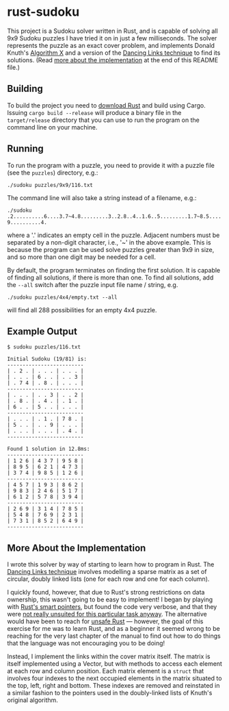 # rust-sudoku

This project is a Sudoku solver written in Rust, and is capable of solving all
9x9 Sudoku puzzles I have tried it on in just a few milliseconds. The solver
represents the puzzle as an exact cover problem, and implements Donald Knuth's
[Algorithm X](https://en.wikipedia.org/wiki/Knuth%27s_Algorithm_X) and a version
of the [Dancing Links technique](https://en.wikipedia.org/wiki/Dancing_Links) to
find its solutions. (Read [more about the
implementation](#more-about-the-implementation) at the end of this README file.)

## Building

To build the project you need to [download
Rust](https://www.rust-lang.org/tools/install) and build using Cargo. Issuing
``cargo build --release`` will produce a binary file in the ``target/release``
directory that you can use to run the program on the command line on your
machine.

## Running

To run the program with a puzzle, you need to provide it with a puzzle file (see
the ``puzzles``) directory, e.g.:

``./sudoku puzzles/9x9/116.txt``

The command line will also take a string instead of a filename, e.g.:

``./sudoku .2..........6....3.7~4.8.........3..2.8..4..1.6..5.........1.7~8.5....9..........4.``

where a '.' indicates an empty cell in the puzzle. Adjacent numbers must be
separated by a non-digit character, i.e., '~' in the above example. This is
because the program can be used solve puzzles greater than 9x9 in size, and
so more than one digit may be needed for a cell.

By default, the program terminates on finding the first solution. It is
capable of finding all solutions, if there is more than one. To find all
solutions, add the ``--all`` switch after the puzzle input file name / string, e.g.

``./sudoku puzzles/4x4/empty.txt --all``

will find all 288 possibilities for an empty 4x4 puzzle.

## Example Output

```
$ sudoku puzzles/116.txt

Initial Sudoku (19/81) is:
-------------------------
| . 2 . | . . . | . . . |
| . . . | 6 . . | . . 3 |
| . 7 4 | . 8 . | . . . |
-------------------------
| . . . | . . 3 | . . 2 |
| . 8 . | . 4 . | . 1 . |
| 6 . . | 5 . . | . . . |
-------------------------
| . . . | . 1 . | 7 8 . |
| 5 . . | . . 9 | . . . |
| . . . | . . . | . 4 . |
-------------------------

Found 1 solution in 12.8ms:
-------------------------
| 1 2 6 | 4 3 7 | 9 5 8 |
| 8 9 5 | 6 2 1 | 4 7 3 |
| 3 7 4 | 9 8 5 | 1 2 6 |
-------------------------
| 4 5 7 | 1 9 3 | 8 6 2 |
| 9 8 3 | 2 4 6 | 5 1 7 |
| 6 1 2 | 5 7 8 | 3 9 4 |
-------------------------
| 2 6 9 | 3 1 4 | 7 8 5 |
| 5 4 8 | 7 6 9 | 2 3 1 |
| 7 3 1 | 8 5 2 | 6 4 9 |
-------------------------
```

## More About the Implementation

I wrote this solver by way of starting to learn how to program in Rust. The
[Dancing Links technique](https://en.wikipedia.org/wiki/Dancing_Links) involves
modelling a sparse matrix as a set of circular, doubly linked lists (one for
each row and one for each column).

I quickly found, however, that due to Rust's strong restrictions on data
ownership, this wasn't going to be easy to implement! I began by playing with
[Rust's smart
pointers](https://doc.rust-lang.org/1.18.0/book/second-edition/ch15-00-smart-pointers.html),
but found the code very verbose, and that they were [not really unsuited for
this particular task
anyway](https://rust-unofficial.github.io/too-many-lists/fifth.html). The
alternative would have been to reach for [unsafe
Rust](https://doc.rust-lang.org/book/ch19-01-unsafe-rust.html) &mdash; however, the
goal of this exercise for me was to learn Rust, and as a beginner it seemed
wrong to be reaching for the very last chapter of the manual to find out how to
do things that the language was not encouraging you to be doing!

Instead, I implement the links within the cover matrix itself. The matrix is
itself implemented using a Vector, but with methods to access each element at
each row and column position. Each matrix element is a ``struct`` that involves
four indexes to the next occupied elements in the matrix situated to the top,
left, right and bottom. These indexes are removed and reinstated in a similar
fashion to the pointers used in the doubly-linked lists of Knuth's original
algorithm.
